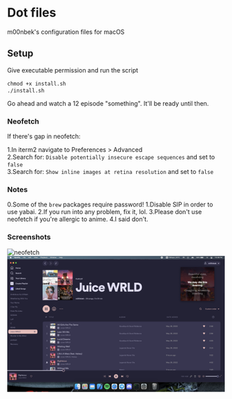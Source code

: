 # Dot files
m00nbek's configuration files for macOS

## Setup
Give executable permission and run the script
```
chmod +x install.sh
./install.sh
```
Go ahead and watch a 12 episode "something". It'll be ready until then.

### Neofetch
If there's gap in neofetch:

1.In iterm2 navigate to Preferences > Advanced <br />
2.Search for: `Disable potentially insecure escape sequences` and set to `false` <br />
3.Search for: `Show inline images at retina resolution` and set to `false` <br />

### Notes
0.Some of the `brew` packages require password!
1.Disable SIP in order to use yabai. 
2.If you run into any problem, fix it, lol.
3.Please don't use neofetch if you're allergic to anime.
4.I said don't.

### Screenshots
![neofetch](screenshots/neofetch.png?raw=true "neofetch")
![spotify](screenshots/spotify.png?raw=true "spotify")
